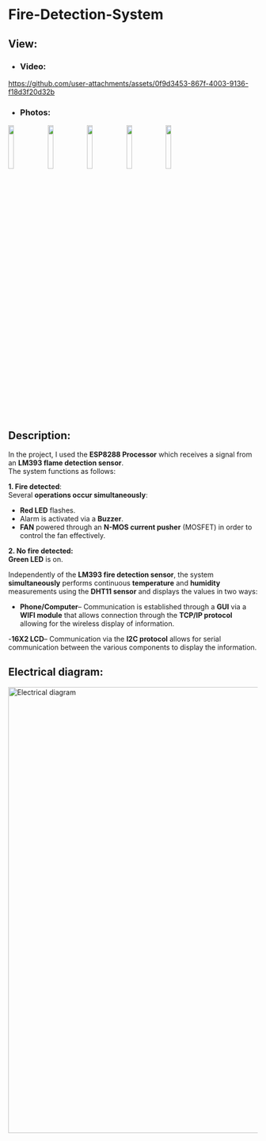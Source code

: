 # Fire-Detection-System
## View:
- ### Video:


https://github.com/user-attachments/assets/0f9d3453-867f-4003-9136-f18d3f20d32b


- ### Photos:
<img src="https://github.com/user-attachments/assets/6488e4da-5b37-48d6-8eae-b4324ced96be" width="15%"></img> 
<img src="https://github.com/user-attachments/assets/c5e0d2e0-fb81-4a64-8487-79a001bb3218" width="15%"></img> 
<img src="https://github.com/user-attachments/assets/a5b16994-3098-41de-a762-2e83be8e2247" width="15%"></img> 
<img src="https://github.com/user-attachments/assets/45ecedb3-f161-4676-9b5b-75babf77064a" width="15%"></img>
<img src="https://github.com/user-attachments/assets/7e94e1fc-8e90-4af9-aafb-625ea394c0aa" width="15%"></img> 

## Description:
In the project, I used the **ESP8288 Processor** which receives a signal from an **LM393 flame detection sensor**. 
<br>
The system functions as follows:

**1. Fire detected**:
<br>
Several **operations occur simultaneously**:
 -	**Red LED** flashes.
 -	Alarm is activated via a **Buzzer**.
 -	**FAN** powered through an **N-MOS current pusher** (MOSFET) in order to control the fan effectively.
  
**2. No fire detected:**
<br>
**Green LED** is on.

Independently of the **LM393 fire detection sensor**, the system **simultaneously** performs continuous **temperature** and **humidity** measurements using the **DHT11 sensor** and displays the values in two ways:

 - **Phone/Computer**– Communication is established through a **GUI** via a **WIFI module** that allows connection through the **TCP/IP protocol** allowing for the wireless display of information.

 -**16X2 LCD**– Communication via the **I2C protocol** allows for  serial communication between the various components to display the information.


## Electrical diagram:
<img width="902" alt="Electrical diagram" src="https://github.com/user-attachments/assets/1880fa60-6480-4ad0-aa2c-f4179d125edc">
